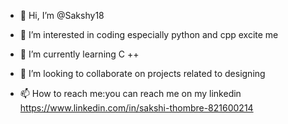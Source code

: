 - 👋 Hi, I’m @Sakshy18
- 👀 I’m interested in coding especially python and cpp excite me

- 🌱 I’m currently learning C ++
- 💞️ I’m looking to collaborate on projects related to designing
- 📫 How to reach me:you can reach me on my linkedin https://www.linkedin.com/in/sakshi-thombre-821600214

<!---
Sakshy18/Sakshy18 is a ✨ special ✨ repository because its `README.md` (this file) appears on your GitHub profile.
You can click the Preview link to take a look at your changes.
--->
